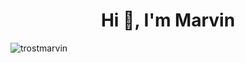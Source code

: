 <h1 align="center">Hi 👋, I'm Marvin</h1>
<p><img align="center" src="https://github-readme-stats.vercel.app/api/top-langs?username=trostmarvin&show_icons=true&locale=en&layout=compact" alt="trostmarvin" /></p>

